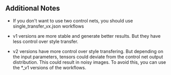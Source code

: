 ## Additional Notes

- If you don't want to use two control nets, you should use single_transfer_vx.json workflows

- v1 versions are more stable and generate better results. But they have less control over style transfer.

- v2 versions have more control over style transfering. But depending on the input parameters, tensors could deviate from the control net output distribution. This could result in noisy images. To avoid this, you can use the *_v1 versions of the workflows.